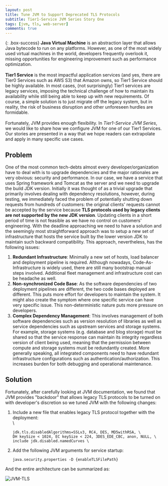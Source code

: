 ```yaml
---
layout: post
title: Tune JVM to Support Deprecated TLS Protocols 
subtitle: Tier1-Service JVM Series Story One
tags: [jvm, tls, web-server]
comments: true
---
```


{: .box-success}
**Java Virtual Machine** is an abstraction layer that allows Java bytecode to run on any platforms. However, as one of the most widely used virtual machines in the world, developers frequently overlook it, missing opportunities for engineering improvement such as performance optimization.\
\
**Tier1 Service** is the most impactful application services (and yes, there are Tier0 Services such as AWS S3) that Amazon owns, so Tier1 Service should be highly available. In most cases, (not surprisingly) Tier1 services are legacy services, imposing the technical challenge of how to maintain its availability while still being able to keep up with new requirements. Of course, a simple solution is to just migrate off the legacy system, but in reality, the risk of business disruption and other unforeseen hurdles are formidable.\
\
Fortunately, JVM provides enough flexibility. In *Tier1-Service JVM Series*, we would like to share how we configure JVM for one of our Tier1 Services. Our stories are presented in a way that we hope readers can extrapolate and apply in many specific use cases. 


## Problem
One of the most common tech-debts almost every developer/organization have to deal with is to upgrade dependencies and the major rationales are very obvious: security and performance. In our case, we have a service that uses Spring framework and Tomcat as the server and we need to upgrade the build JDK version. Initially it was thought of as a trivial upgrade that primarily involves dealing with dependency resolutions, however, during testing, we immediately faced the problem of potentially shutting down requests from hundreds of customers: the original clients' requests cannot be accepted by the service because **TLS protocols used by legacy clients are not supported by the new JDK version**. Updating clients in a short period of time is not feasible as we have no control on customers' engineering. With the deadline approaching we need to have a solution and the seemingly most straightforward approach was to setup a new set of infrastructure that hosts the service built by the lower version JDK to maintain such backward compatibility. This approach, nevertheless, has the following issues:
1. **Redundant Infrastructure**: Minimally a new set of hosts, load balancer and deployment pipeline is required. Although nowadays, Code-As-Infrastructure is widely used, there are still many bootstrap manual steps involved. Additional fleet management and infrastructure cost can be headache as well.
2. **Non-synchronized Code Base**: As the software dependencies of two deployment pipelines are different, the two code bases deployed are different. This puts more effort for developers to maintain the system. It might also create the symptom where one specific service can have very specific issue. This non-deterministic nature puts more pressure on developers.
3. **Complex Dependency Management**: This involves management of both software dependencies such as version resolution of libraries as well as service dependencies such as upstream services and storage systems. For example, storage systems (e.g. database and blog storage) must be shared so that the service response can maintain its integrity regardless version of client being used, meaning that the permission between compute and storage systems must be redundantly created. More generally speaking, all integrated components need to have redundant infrastructure configurations such as authentication/authorization. This increases burden for both debugging and operational maintenance.

## Solution

Fortunately, after carefully looking at JVM documentation, we found that JVM provides "backdoor" that allows legacy TLS protocols to be turned on with developer's discretion so we tuned JVM with the following changes:

1. Include a new file that enables legacy TLS protocol together with the deployment:\
\
    ```
    jdk.tls.disabledAlgorithms=SSLv3, RC4, DES, MD5withRSA, \
    DH keySize < 1024, EC keySize < 224, 3DES_EDE_CBC, anon, NULL, \
    include jdk.disabled.namedCurves \
    ```

2. Add the following JVM arguments for service startup:
    ```
    java.security.properties -D {enableTLSFilePath}
    ```

And the entire architecture can be summarized as:

![JVM-TLS](http://xianqugithub.github.io/assets/img/jvm-tls.jpeg)

